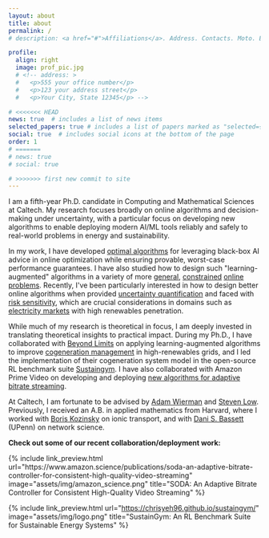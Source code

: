 ```yaml
---
layout: about
title: about
permalink: /
# description: <a href="#">Affiliations</a>. Address. Contacts. Moto. Etc.

profile:
  align: right
  image: prof_pic.jpg
  # <!-- address: >
  #   <p>555 your office number</p>
  #   <p>123 your address street</p>
  #   <p>Your City, State 12345</p> -->

# <<<<<<< HEAD
news: true  # includes a list of news items
selected_papers: true # includes a list of papers marked as "selected={true}"
social: true  # includes social icons at the bottom of the page
order: 1
# =======
# news: true
# social: true

# >>>>>>> first new commit to site
---
```


I am a fifth-year Ph.D. candidate in Computing and Mathematical Sciences at Caltech. My research focuses broadly on online algorithms and decision-making under uncertainty, with a particular focus on developing new algorithms to enable deploying modern AI/ML tools reliably and safely to real-world problems in energy and sustainability.

In my work, I have developed [optimal algorithms](https://proceedings.mlr.press/v206/christianson23a.html) for leveraging black-box AI advice in online optimization while ensuring provable, worst-case performance guarantees. I have also studied how to design such "learning-augmented" algorithms in a variety of more [general](https://dl.acm.org/doi/abs/10.1145/3673660.3655074), [constrained](https://openreview.net/forum?id=hRBdOHVn7y) [online problems](https://arxiv.org/abs/2408.07831). Recently, I've been particularly interested in how to design better online algorithms when provided [uncertainty quantification](https://openreview.net/forum?id=xF656w37Mj) and faced with [risk sensitivity](https://proceedings.mlr.press/v247/christianson24a/christianson24a.pdf), which are crucial considerations in domains such as [electricity markets](https://ieeexplore.ieee.org/abstract/document/10384022) with high renewables penetration.

While much of my research is theoretical in focus, I am deeply invested in translating theoretical insights to practical impact. During my Ph.D., I have collaborated with [Beyond Limits](https://www.beyond.ai/) on applying learning-augmented algorithms to improve [cogeneration management](https://www.climatechange.ai/papers/neurips2022/19) in high-renewables grids, and I led the implementation of their cogeneration system model in the open-source RL benchmark suite [Sustaingym](https://openreview.net/forum?id=vZ9tA3o3hr). I have also collaborated with Amazon Prime Video on developing and deploying [new algorithms for adaptive bitrate streaming](https://www.amazon.science/publications/soda-an-adaptive-bitrate-controller-for-consistent-high-quality-video-streaming).

At Caltech, I am fortunate to be advised by [Adam Wierman](https://adamwierman.com/) and [Steven Low](http://netlab.caltech.edu/people). Previously, I received an A.B. in applied mathematics from Harvard, where I worked with [Boris Kozinsky](https://mir.g.harvard.edu/people/boris-kozinsky) on ionic transport, and with [Dani S. Bassett](https://complexsystemsupenn.com/personal) (UPenn) on network science.


**Check out some of our recent collaboration/deployment work:**
<div class="side-by-side-previews">
{% include link_preview.html
    url="https://www.amazon.science/publications/soda-an-adaptive-bitrate-controller-for-consistent-high-quality-video-streaming"
    image="assets/img/amazon_science.png"
    title="SODA: An Adaptive Bitrate Controller for Consistent High-Quality Video Streaming"
%}

{% include link_preview.html
    url="https://chrisyeh96.github.io/sustaingym/"
    image="assets/img/logo.png"
    title="SustainGym: An RL Benchmark Suite for Sustainable Energy Systems"
%}
</div>
